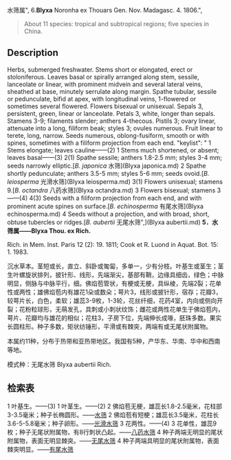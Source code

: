 水筛属",
6.**Blyxa** Noronha ex Thouars Gen. Nov. Madagasc. 4. 1806.",

> About 11 species: tropical and subtropical regions; five species in China.

## Description
Herbs, submerged freshwater. Stems short or elongated, erect or stoloniferous. Leaves basal or spirally arranged along stem, sessile, lanceolate or linear, with prominent midvein and several lateral veins, sheathed at base, minutely serrulate along margin. Spathe tubular, sessile or pedunculate, bifid at apex, with longitudinal veins, 1-flowered or sometimes several flowered. Flowers bisexual or unisexual. Sepals 3, persistent, green, linear or lanceolate. Petals 3, white, longer than sepals. Stamens 3-9; filaments slender; anthers 4-thecous. Pistils 3; ovary linear, attenuate into a long, filiform beak; styles 3; ovules numerous. Fruit linear to terete, long, narrow. Seeds numerous, oblong-fusiform, smooth or with spines, sometimes with a filiform projection from each end.
  "keylist": "
1 Stems elongate; leaves cauline——(2)
1 Stems much shortened, or absent; leaves basal——(3)
2(1) Spathe sessile; anthers 1.8-2.5 mm; styles 3-4 mm; seeds narrowly elliptic.[*B. japonica* 水筛](Blyxa japonica.md)
2 Spathe shortly pedunculate; anthers 3.5-5 mm; styles 5-6 mm; seeds ovoid.[*B. leiosperma* 光滑水筛](Blyxa leiosperma.md)
3(1) Flowers unisexual; stamens 9.[*B. octandra* 八药水筛](Blyxa octandra.md)
3 Flowers bisexual; stamens 3——(4)
4(3) Seeds with a filiform projection from each end, and with prominent acute spines on surface.[*B. echinosperma* 有尾水筛](Blyxa echinosperma.md)
4 Seeds without a projection, and with broad, short, obtuse tubercles or ridges.[*B. aubertii* 无尾水筛",](Blyxa aubertii.md)
**5．水筛属——Blyxa Thou. ex Rich.**

Rich. in Mem. Inst. Paris 12 (2): 19. 1811; Cook et R. Luond in Aquat. Bot. 15: 1. 1983.

沉水草本。茎短或长，直立、斜卧或匍匐，多单一，少有分枝。叶基生或茎生；茎生叶螺旋状排列，披针形、线形，先端渐尖，基部有鞘，边缘具细齿，绿色；中脉明显，侧脉与中脉平行，细。佛焰苞管状，有梗或无梗，具纵棱，先端2裂；花单性或两性；雄佛焰苞内有雄花1朵或数朵；萼片3，线形或披针形，宿存；花瓣3，较萼片长，白色，柔软；雄蕊3-9枚，1-3轮，花丝纤细，花药4室，内向或侧向开裂；花粉粒球形，无萌发孔，具刺或小刺状纹饰；雌花或两性花单生于佛焰苞内，萼片、花瓣均与雄花的相似；花柱3，子房下位，先端伸长成喙，胚珠多数。果实长圆柱形。种子多数，矩状纺锤形，平滑或有棘突，两端有或无尾状附属物。

本属约11种，分布于热带和亚热带地区。我国有5种，产华东、华南、华中和西南等地。

模式种：无尾水筛 Blyxa aubertii Rich.

## 检索表

1 叶基生。——(3)
1 叶茎生。——(2)
2 佛焰苞无梗，雄蕊长1.8-2.5毫米，花柱部3-3.5毫米；种子长椭圆形。——[水筛](Blyxa%20japonica.md)
2 佛焰苞有短梗；雄蕊长3.5毫米，花柱长3.6-5-5.8毫米；种子卵形。——[光滑水筛](Blyxa%20leiosperma.md)
3 花两性。——(4)
3 花单性，雄蕊9枚；种子无尾状附属物，有8行刺状凸起。——[八药水筛](Blyxa%20octandra.md)
4 种子两端无明显的尾状附属物，表面无明显棘突。——[无尾水筛](Blyxa%20aubertii.md)
4 种子两端具明显的尾状附属物，表面棘突明显。——[有尾水筛](Blyxa%20echinosperma.md)

